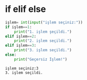 # if elif else


```python
işlem= int(input("işlem seçiniz:"))
if işlem==1:
    print("1. işlem şeçildi.")
elif işlem==2:
    print("2. işlem seçildi.")
elif işlem==3:
    print("3. işlem seçildi.")
else:
    print("Geçersiz İşlem!")
```

    işlem seçiniz:3
    3. işlem seçildi.
    


```python

```
